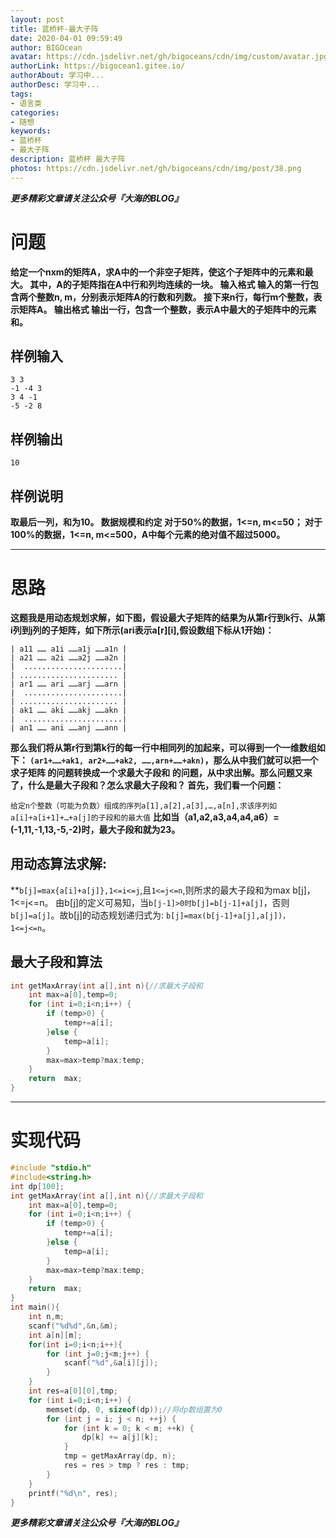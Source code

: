 ```yaml
---
layout: post
title: 蓝桥杯-最大子阵
date: 2020-04-01 09:59:49
author: BIGOcean
avatar: https://cdn.jsdelivr.net/gh/bigoceans/cdn/img/custom/avatar.jpg
authorLink: https://bigocean1.gitee.io/ 
authorAbout: 学习中... 
authorDesc: 学习中...
tags:
- 语言类
categories:
- 随想
keywords: 
- 蓝桥杯
- 最大子阵
description: 蓝桥杯 最大子阵
photos: https://cdn.jsdelivr.net/gh/bigoceans/cdn/img/post/38.png
---
```


***更多精彩文章请关注公众号『大海的BLOG』***

# 问题
**给定一个nxm的矩阵A，求A中的一个非空子矩阵，使这个子矩阵中的元素和最大。
其中，A的子矩阵指在A中行和列均连续的一块。
输入格式
输入的第一行包含两个整数n, m，分别表示矩阵A的行数和列数。
接下来n行，每行m个整数，表示矩阵A。
输出格式
输出一行，包含一个整数，表示A中最大的子矩阵中的元素和。**
## 样例输入
```
3 3
-1 -4 3
3 4 -1
-5 -2 8
```
## 样例输出
`10`
## 样例说明
**取最后一列，和为10。
数据规模和约定
对于50%的数据，1<=n, m<=50；
对于100%的数据，1<=n, m<=500，A中每个元素的绝对值不超过5000。**
***
# 思路
**这题我是用动态规划求解，如下图，假设最大子矩阵的结果为从第r行到k行、从第i列到j列的子矩阵，如下所示(ari表示a[r][i],假设数组下标从1开始)：**
```
| a11 …… a1i ……a1j ……a1n |
| a21 …… a2i ……a2j ……a2n |
|  ......................|
| ...................... |
| ar1 …… ari ……arj ……arn |
|  ......................|
| ...................... |
| ak1 …… aki ……akj ……akn |
|  ......................|
| an1 …… ani ……anj ……ann |
```
**那么我们将从第r行到第k行的每一行中相同列的加起来，可以得到一个一维数组如下：
`(ar1+……+ak1, ar2+……+ak2, ……,arn+……+akn)`，那么从中我们就可以把一个求子矩阵 的问题转换成一个求最大子段和 的问题，从中求出解。那么问题又来了，什么是最大子段和？怎么求最大子段和？
首先，我们看一个问题：**

`给定n个整数（可能为负数）组成的序列a[1],a[2],a[3],…,a[n],求该序列如a[i]+a[i+1]+…+a[j]的子段和的最大值`
**比如当（a1,a2,a3,a4,a4,a6）=(-1,11,-1,13,-5,-2)时，最大子段和就为23。**

## 用动态算法求解:
**`b[j]=max{a[i]+a[j]},1<=i<=j`,且`1<=j<=n`,则所求的最大子段和为max b[j]，1<=j<=n。
由b[j]的定义可易知，当`b[j-1]>0时b[j]=b[j-1]+a[j]`，否则`b[j]=a[j]`。故b[j]的动态规划递归式为:
`b[j]=max(b[j-1]+a[j],a[j])，1<=j<=n`。

## 最大子段和算法
```C
int getMaxArray(int a[],int n){//求最大子段和
    int max=a[0],temp=0;
    for (int i=0;i<n;i++) {
        if (temp>0) {
            temp+=a[i];
        }else {
            temp=a[i];
        }
        max=max>temp?max:temp;
    }
    return  max;
}
```
***
# 实现代码
```C
#include "stdio.h"
#include<string.h>
int dp[100];
int getMaxArray(int a[],int n){//求最大子段和
    int max=a[0],temp=0;
    for (int i=0;i<n;i++) {
        if (temp>0) {
            temp+=a[i];
        }else {
            temp=a[i];
        }
        max=max>temp?max:temp;
    }
    return  max;
}
int main(){
    int n,m;
    scanf("%d%d",&n,&m);
    int a[n][m];
    for(int i=0;i<n;i++){
        for (int j=0;j<m;j++) {
            scanf("%d",&a[i][j]);
        }
    }
    int res=a[0][0],tmp;
    for (int i=0;i<n;i++) {
        memset(dp, 0, sizeof(dp));//将dp数组置为0
        for (int j = i; j < n; ++j) {
            for (int k = 0; k < m; ++k) {
                dp[k] += a[j][k];
            }
            tmp = getMaxArray(dp, n);
            res = res > tmp ? res : tmp;
        }
    }
    printf("%d\n", res);
}
```


***更多精彩文章请关注公众号『大海的BLOG』***